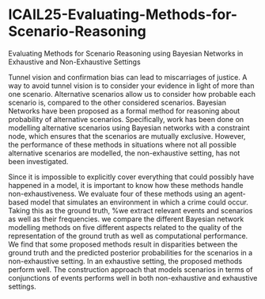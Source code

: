 # ICAIL25-Evaluating-Methods-for-Scenario-Reasoning
Evaluating Methods for Scenario Reasoning using Bayesian Networks in Exhaustive and Non-Exhaustive Settings


Tunnel vision and confirmation bias can lead to miscarriages of justice. A way to avoid tunnel vision is to consider your evidence in light of more than one scenario. Alternative scenarios allow us to consider how probable each scenario is, compared to the other considered scenarios. Bayesian Networks have been proposed as a formal method for reasoning about probability of alternative scenarios. Specifically, work has been done on modelling alternative scenarios using Bayesian networks with a constraint node, which ensures that the scenarios are mutually exclusive. However, the performance of these methods in situations where not all possible alternative scenarios are modelled, the non-exhaustive setting, has not been investigated.

Since it is impossible to explicitly cover everything that could possibly have happened in a model, it is important to know how these methods handle non-exhaustiveness. We evaluate four of these methods using an agent-based model that simulates an environment in which a crime could occur. Taking this as the ground truth, %we extract relevant events and scenarios as well as their frequencies. 
we compare the different Bayesian network modelling methods on five different aspects related to the quality of the representation of the ground truth as well as computational performance. We find that some proposed methods result in disparities between the ground truth and the predicted posterior probabilities for the scenarios in a non-exhaustive setting. In an exhaustive setting, the proposed methods perform well. The construction approach that models scenarios in terms of conjunctions of events performs well in both non-exhaustive and exhaustive settings.
